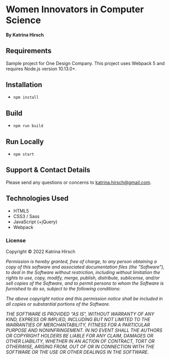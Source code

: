 # Women Innovators in Computer Science

#### By Katrina Hirsch

## Requirements

Sample project for One Design Company. This project uses Webpack 5 and requires Node.js version 10.13.0+.

## Installation

* `npm install`

## Build

* `npm run build`

## Run Locally

* `npm start`

## Support & Contact Details

Please send any questions or concerns to katrina.hirsch@gmail.com.

## Technologies Used

* HTML5
* CSS3 / Sass
* JavaScript (+jQuery)
* Webpack

### License

Copyright &copy; 2022 Katrina Hirsch

_Permission is hereby granted, free of charge, to any person obtaining a copy of this software and associated documentation files (the "Software"), to deal in the Software without restriction, including without limitation the rights to use, copy, modify, merge, publish, distribute, sublicense, and/or sell copies of the Software, and to permit persons to whom the Software is furnished to do so, subject to the following conditions:_

_The above copyright notice and this permission notice shall be included in all copies or substantial portions of the Software._

_THE SOFTWARE IS PROVIDED "AS IS", WITHOUT WARRANTY OF ANY KIND, EXPRESS OR IMPLIED, INCLUDING BUT NOT LIMITED TO THE WARRANTIES OF MERCHANTABILITY, FITNESS FOR A PARTICULAR PURPOSE AND NONINFRINGEMENT. IN NO EVENT SHALL THE AUTHORS OR COPYRIGHT HOLDERS BE LIABLE FOR ANY CLAIM, DAMAGES OR OTHER LIABILITY, WHETHER IN AN ACTION OF CONTRACT, TORT OR OTHERWISE, ARISING FROM, OUT OF OR IN CONNECTION WITH THE SOFTWARE OR THE USE OR OTHER DEALINGS IN THE SOFTWARE._
